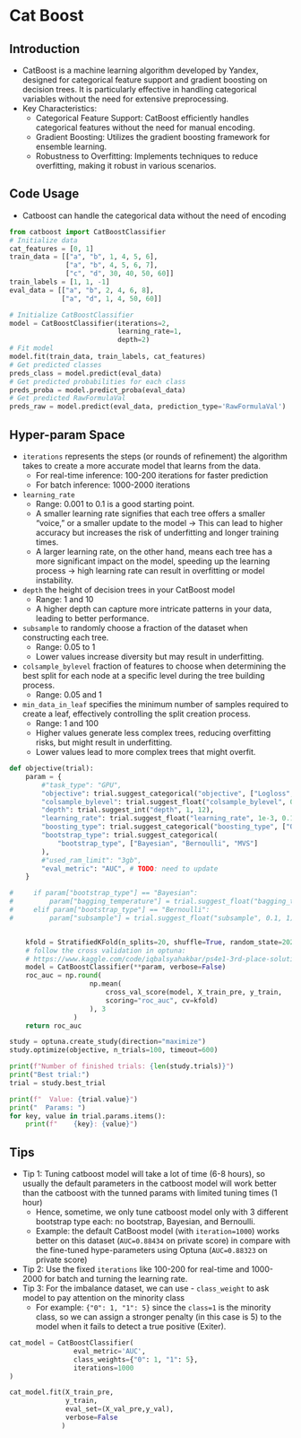 # Cat Boost

## Introduction

- CatBoost is a machine learning algorithm developed by Yandex, designed for categorical feature support and gradient boosting on decision trees. It is particularly effective in handling categorical variables without the need for extensive preprocessing.
- Key Characteristics:
  - Categorical Feature Support: CatBoost efficiently handles categorical features without the need for manual encoding.
  - Gradient Boosting: Utilizes the gradient boosting framework for ensemble learning.
  - Robustness to Overfitting: Implements techniques to reduce overfitting, making it robust in various scenarios.

## Code Usage

- Catboost can handle the categorical data without the need of encoding

```Python
from catboost import CatBoostClassifier
# Initialize data
cat_features = [0, 1]
train_data = [["a", "b", 1, 4, 5, 6],
              ["a", "b", 4, 5, 6, 7],
              ["c", "d", 30, 40, 50, 60]]
train_labels = [1, 1, -1]
eval_data = [["a", "b", 2, 4, 6, 8],
             ["a", "d", 1, 4, 50, 60]]

# Initialize CatBoostClassifier
model = CatBoostClassifier(iterations=2,
                           learning_rate=1,
                           depth=2)
# Fit model
model.fit(train_data, train_labels, cat_features)
# Get predicted classes
preds_class = model.predict(eval_data)
# Get predicted probabilities for each class
preds_proba = model.predict_proba(eval_data)
# Get predicted RawFormulaVal
preds_raw = model.predict(eval_data, prediction_type='RawFormulaVal')


```

## Hyper-param Space

- `iterations` represents the steps (or rounds of refinement) the algorithm takes to create a more accurate model that learns from the data.
  - For real-time inference: 100-200 iterations for faster prediction
  - For batch inference: 1000-2000 iterations
- `learning_rate`
  - Range: 0.001 to 0.1 is a good starting point.
  - A smaller learning rate signifies that each tree offers a smaller “voice,” or a smaller update to the model &#8594; This can lead to higher accuracy but increases the risk of underfitting and longer training times.
  - A larger learning rate, on the other hand, means each tree has a more significant impact on the model, speeding up the learning process &#8594; high learning rate can result in overfitting or model instability.
- `depth` the height of decision trees in your CatBoost model
  - Range: 1 and 10
  - A higher depth can capture more intricate patterns in your data, leading to better performance.
- `subsample` to randomly choose a fraction of the dataset when constructing each tree.
  - Range: 0.05 to 1
  - Lower values increase diversity but may result in underfitting.
- `colsample_bylevel` fraction of features to choose when determining the best split for each node at a specific level during the tree building process.
  - Range: 0.05 and 1
- `min_data_in_leaf` specifies the minimum number of samples required to create a leaf, effectively controlling the split creation process.
  - Range: 1 and 100
  - Higher values generate less complex trees, reducing overfitting risks, but might result in underfitting.
  - Lower values lead to more complex trees that might overfit.

```Python
def objective(trial):
    param = {
        #"task_type": "GPU",
        "objective": trial.suggest_categorical("objective", ["Logloss", "CrossEntropy"]),
        "colsample_bylevel": trial.suggest_float("colsample_bylevel", 0.01, 0.1),
        "depth": trial.suggest_int("depth", 1, 12),
        "learning_rate": trial.suggest_float("learning_rate", 1e-3, 0.1, log=True),
        "boosting_type": trial.suggest_categorical("boosting_type", ["Ordered", "Plain"]),
        "bootstrap_type": trial.suggest_categorical(
            "bootstrap_type", ["Bayesian", "Bernoulli", "MVS"]
        ),
        #"used_ram_limit": "3gb",
        "eval_metric": "AUC", # TODO: need to update
    }

#     if param["bootstrap_type"] == "Bayesian":
#         param["bagging_temperature"] = trial.suggest_float("bagging_temperature", 0, 10)
#     elif param["bootstrap_type"] == "Bernoulli":
#         param["subsample"] = trial.suggest_float("subsample", 0.1, 1)


    kfold = StratifiedKFold(n_splits=20, shuffle=True, random_state=2024)
    # follow the cross validation in optuna:
    # https://www.kaggle.com/code/iqbalsyahakbar/ps4e1-3rd-place-solution#CatBoost
    model = CatBoostClassifier(**param, verbose=False)
    roc_auc = np.round(
                    np.mean(
                        cross_val_score(model, X_train_pre, y_train,
                        scoring="roc_auc", cv=kfold)
                    ), 3
                )
    return roc_auc

study = optuna.create_study(direction="maximize")
study.optimize(objective, n_trials=100, timeout=600)

print(f"Number of finished trials: {len(study.trials)}")
print("Best trial:")
trial = study.best_trial

print(f"  Value: {trial.value}")
print("  Params: ")
for key, value in trial.params.items():
    print(f"    {key}: {value}")
```

## Tips

- Tip 1: Tuning catboost model will take a lot of time (6-8 hours), so usually the default parameters in the catboost model will work better than the catboost with the tunned params with limited tuning times (1 hour)
  - Hence, sometime, we only tune catboost model only with 3 different bootstrap type each: no bootstrap, Bayesian, and Bernoulli.
  - Example: the default CatBoost model (with `iteration=1000`) works better on this dataset (`AUC=0.88434` on private score) in compare with the fine-tuned hype-parameters using Optuna (`AUC=0.88323` on private score)
- Tip 2: Use the fixed `iterations` like 100-200 for real-time and 1000-2000 for batch and turning the learning rate.
- Tip 3: For the imbalance dataset, we can use - `class_weight` to ask model to pay attention on the minority class
  - For example: `{"0": 1, "1": 5}` since the `class=1` is the minority class, so we can assign a stronger penalty (in this case is 5) to the model when it fails to detect a true positive (Exiter).

```Python
cat_model = CatBoostClassifier(
                eval_metric='AUC',
                class_weights={"0": 1, "1": 5},
                iterations=1000
)

cat_model.fit(X_train_pre,
              y_train,
              eval_set=(X_val_pre,y_val),
              verbose=False
             )
```
